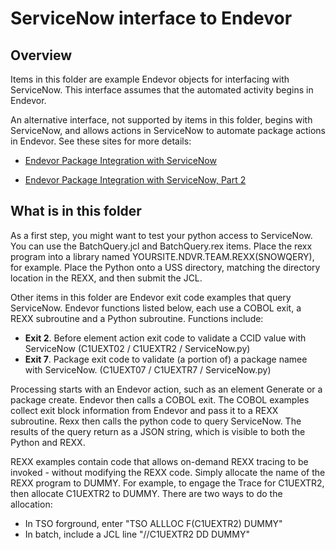 # ServiceNow interface to Endevor

## Overview
Items in this folder are example Endevor objects for interfacing with ServiceNow. This interface assumes that the automated activity begins in Endevor. 

An alternative interface, not supported by items in this folder, begins with ServiceNow, and allows actions in ServiceNow to automate package actions in Endevor. See these sites for more details:

- [Endevor Package Integration with ServiceNow
](https://medium.com/modern-mainframe/endevor-package-integration-with-servicenow-5302c7d3780a)

- [Endevor Package Integration with ServiceNow, Part 2
](https://medium.com/modern-mainframe/endevor-package-integration-with-servicenow-part-2-e982e92b3214
)

## What is in this folder

As a first step, you might want to test your python access to ServiceNow. You can use the BatchQuery.jcl and BatchQuery.rex items. Place the rexx program into a library named YOURSITE.NDVR.TEAM.REXX(SNOWQERY), for example. Place the Python onto a USS directory, matching the directory location in the REXX, and then submit the JCL.  

Other items in this folder are Endevor exit code examples that query ServiceNow. Endevor functions listed below, each use a COBOL exit, a REXX subroutine and a Python subroutine. Functions include:
- **Exit 2**. Before element action exit code to validate a CCID value with ServiceNow (C1UEXT02 / C1UEXTR2 / ServiceNow.py)
- **Exit 7**. Package exit code to validate (a portion of) a package namee with ServiceNow. (C1UEXT07 / C1UEXTR7 / ServiceNow.py)

Processing starts with an Endevor action, such as an element Generate or a package create. Endevor then calls a COBOL exit. The COBOL examples collect exit block information from Endevor and pass it to a REXX subroutine. Rexx then calls the python code to query ServiceNow. The results of the query return as a JSON string, which is visible to both the Python and REXX.

REXX examples contain code that allows on-demand REXX tracing to be invoked - without modifying the REXX code. Simply allocate the name of the REXX program to DUMMY. For example, to engage the Trace for C1UEXTR2, then allocate C1UEXTR2 to DUMMY. There are two ways to do the allocation:

- In TSO forground, enter "TSO ALLLOC F(C1UEXTR2) DUMMY"
- In batch, include a JCL line  "//C1UEXTR2  DD DUMMY"
